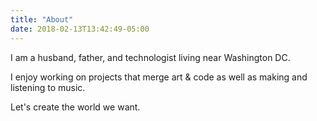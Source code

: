 ```yaml
---
title: "About"
date: 2018-02-13T13:42:49-05:00
---
```


I am a husband, father, and technologist living near Washington DC.

I enjoy working on projects that merge art & code as well as making and listening to music.

Let's create the world we want.

